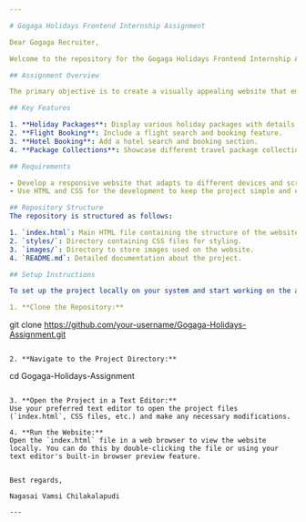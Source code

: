 ```yaml
---

# Gogaga Holidays Frontend Internship Assignment

Dear Gogaga Recruiter,

Welcome to the repository for the Gogaga Holidays Frontend Internship Assignment! Below you'll find all the information you need to understand and complete this assignment successfully.

## Assignment Overview

The primary objective is to create a visually appealing website that embodies the essence of Gogaga Holidays while providing users with a seamless experience. The website should effectively showcase various features and offerings, including holiday packages, flight booking, hotel booking, and package collections.

## Key Features

1. **Holiday Packages**: Display various holiday packages with details.
2. **Flight Booking**: Include a flight search and booking feature.
3. **Hotel Booking**: Add a hotel search and booking section.
4. **Package Collections**: Showcase different travel package collections.

## Requirements

- Develop a responsive website that adapts to different devices and screen sizes.
- Use HTML and CSS for the development to keep the project simple and easily maintainable.

## Repository Structure
The repository is structured as follows:

1. `index.html`: Main HTML file containing the structure of the website.
2. `styles/`: Directory containing CSS files for styling.
3. `images/`: Directory to store images used on the website.
4. `README.md`: Detailed documentation about the project.

## Setup Instructions

To set up the project locally on your system and start working on the assignment, follow these steps:

1. **Clone the Repository:**
   ```
   git clone https://github.com/your-username/Gogaga-Holidays-Assignment.git
   ```

2. **Navigate to the Project Directory:**
   ```
   cd Gogaga-Holidays-Assignment
   ```

3. **Open the Project in a Text Editor:**
   Use your preferred text editor to open the project files (`index.html`, CSS files, etc.) and make any necessary modifications.

4. **Run the Website:**
   Open the `index.html` file in a web browser to view the website locally. You can do this by double-clicking the file or using your text editor's built-in browser preview feature.
   

Best regards,

Nagasai Vamsi Chilakalapudi

---
```

